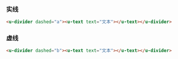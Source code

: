 ### 实线

``` html
<u-divider dashed="a"><u-text text="文本"></u-text></u-divider>
```
### 虚线

``` html
<u-divider dashed="b"><u-text text="文本"></u-text></u-divider>
```
